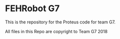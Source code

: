 # FEHRobot G7
This is the repository for the Proteus code for team G7. 

All files in this Repo are copyright to Team G7 2018